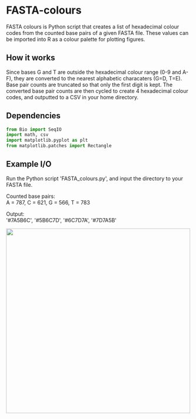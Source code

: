 # FASTA-colours
FASTA colours is Python script that creates a list of hexadecimal colour codes from the counted base pairs of a given FASTA file. These values can be imported into R as a colour palette for plotting figures.  
  
## How it works  
Since bases G and T are outside the hexadecimal colour range (0-9 and A-F), they are converted to the nearest alphabetic characaters (G=D, T=E). Base pair counts are truncated so that only the first digit is kept. The converted base pair counts are then cycled to create 4 hexadecimal colour codes, and outputted to a CSV in your home directory. 

## Dependencies  
```python
from Bio import SeqIO
import math, csv
import matplotlib.pyplot as plt
from matplotlib.patches import Rectangle
```  

## Example I/O  
Run the Python script 'FASTA_colours.py', and input the directory to your FASTA file.  
  
Counted base pairs:   
A = 787, C = 621, G = 566, T = 783  

Output:  
'#7A5B6C', '#5B6C7D', '#6C7D7A', '#7D7A5B'  
  
<img align="left" src="https://raw.githubusercontent.com/alexpinch/FASTA-colours/main/example_data/example_palette.png" width=500/>  

